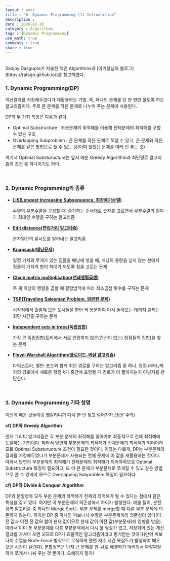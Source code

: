 ```yaml
---
layout : post
title : "6. Dynamic Programming (1) Introduction"
description :
date : 2020-02-20
category : Algorithms
tags : [Dynamic Programming]
use_math: true
comments : true
share : true
---
```


<br/>
Sanjoy Dasgupta가 저술한 책인 Algorithms과 [이기창님의 블로그](https://ratsgo.github.io/)를 참고하였다.

<br/>

### 1. Dynamic Programming(DP)

계산결과를 저장해두었다가 재활용하는 기법. 즉, 하나의 문제를 단 한 번만 풀도록 하는 알고리즘이다. 주로 큰 문제를 작은 문제로 나누어 푸는 문제에 사용된다.

DP의 두 가지 특징은 다음과 같다.

- Optimal Substructure : 부분문제의 최적해를 이용해 전체문제의 최적해를 구할 수 있는 구조
- Overlapping Subproblem : 큰 문제를 작은 문제로 쪼갤 수 있고, 큰 문제와 작은 문제를 같은 방법으로 풀 수 있는 것(이미 풀었던 문제를 여러 번 푸는 것)

여기서 Optimal Substuructure는 앞서 배운 Greedy Algorithm과 최단경로 알고리즘의 조건 중 하나이기도 하다.

<br/>

### 2. Dynamic Programming의 종류

- **[LIS(Longest Increasing Subsequence. 최장증가순열)](https://taewonkimz.github.io/2020-02-21/DP1/)**

  수열의 부분수열을 구성할 때, 증가하는 순서대로 숫자를 고르면서 부분수열의 길이가 최대인 수열을 구하는 알고리즘

- **[Edit distance(편집거리 알고리즘)](https://taewonkimz.github.io/2020-02-21/DP1/)**

  문자열간의 유사도를 알아내는 알고리즘

- **[Knapsack(배낭문제)](https://taewonkimz.github.io/2020-02-22/DP2/)**

  일정 가치와 무게가 있는 짐들을 배낭에 넣을 때, 배낭의 용량을 넘지 않는 선에서 짐들의 가치의 합이 최대가 되도록 짐을 고르는 문제

- **[Chain matrix multiplication(연쇄행렬곱셈)](https://taewonkimz.github.io/2020-02-22/DP2/)**

  두 개 이상의 행렬을 곱할 때 결합법칙에 따라 최소곱셈 횟수를 구하는 문제

- **[TSP(Traveling Salesman Problem. 외판원 문제)](https://taewonkimz.github.io/2020-02-23/DP3/)**

  시작점에서 출발해 모든 도시들을 한번 씩 방문하여 다시 돌아오는 데까지 걸리는 최단 시간을 구하는 문제

- **[Independent sets in trees(독립집합)](https://taewonkimz.github.io/2020-02-23/DP3/)**

  가장 큰 독립집합(트리에서 서로 인접하지 않은(간선이 없는) 정점들의 집합)을 찾는 문제

- **[Floyd-Warshall Algorithm(플로이드-와샬 알고리즘)](https://taewonkimz.github.io/2020-02-23/DP3/)**

  다익스트라, 벨만-포드와 함께 최단 경로를 구하는 알고리즘 중 하나. 정점 $i$부터 $j$까지의 경로에서 새로운 정점 $k$가 중간에 포함될 때 경로가 더 짧아지는지 아닌지를 판단한다.

<br/>

### 3. Dynamic Programming 기타 설명

이전에 배운 것들이랑 헷갈리니까 다시 한 번 짚고 넘어가자.(장문 주의)

**cf) DP와 Greedy Algorithm**

먼저 그리디 알고리즘은 각 부분 문제의 최적해를 찾아가며 최종적으로 전체 최적해에 도달하는 기법이다. 따라서 당연히 부분문제의 최적해가 전체문제의 최적해가 되어야하므로 Optimal Substuructure 조건이 필요한 것이다. 이와는 다르게, DP는 부분문제의 결과를 저장해두었다가 부분문제가 사용되는 전체 문제에 이 값을 재활용하는 것이다. 따라서 당연히 부분문제의 최적해가 전체문제의 최적해가 되어야하므로 Optimal Substructure 특징이 필요하고, 또 이 큰 문제가 부분문제로 쪼개질 수 있고 같은 방법으로 풀 수 있어야 하므로 Overlapping Subproblem 특징이 필요하다. 

**cf) DP와 Divide & Conquer Algorithm**

DP와 분할정복 모두 부분 문제의 최적해가 전체의 최적해가 될 수 있다는 점에서 같은 특성을 갖고 있다. 하지만 이 부분문제의 의존성에서 차이가 발생한다. 예를 들어, 분할 정복 알고리즘 중 하나인 Merge Sort는 부분 문제를 merge할 때 다른 부분 문제에 의존하지 않는다. 하지만 DP 중 하나인 피보나치 수열은 부분문제끼리 의존성이 있다(이전 값과 이전 전 값의 합이 현재 값이므로 현재 값이 이전 값(부분문제)에 영향을 받음).  
따라서 이미 푼 부분문제를 다른 부분문제에서 다시 풀 필요가 없고, 저장되어 있는 계산 결과를 가져다 쓰면 되므로 DP가 효율적인 알고리즘이라고 평가받는 것이다(만약 피보나치 수열을 Brute Force 방식으로 무식하게 풀면 지수 시간 복잡도가 발생하여 매우 오랜 시간이 걸린다). 분할정복은 단지 큰 문제를 원-큐로 해결하기 어려워서 짜잘짜잘하게 쪼개서 나눠 푸는 것 뿐이다. 오해하지 말자!

<br/>







